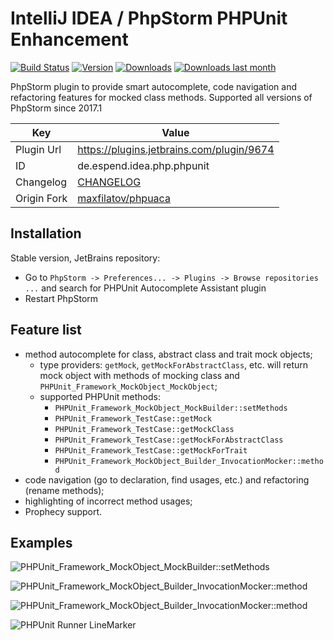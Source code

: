IntelliJ IDEA / PhpStorm PHPUnit Enhancement
==============================

[![Build Status](https://travis-ci.org/Haehnchen/idea-php-phpunit-plugin.svg?branch=master)](https://travis-ci.org/Haehnchen/idea-php-phpunit-plugin)
[![Version](http://phpstorm.espend.de/badge/9674/version)](https://plugins.jetbrains.com/plugin/9674)
[![Downloads](http://phpstorm.espend.de/badge/9674/downloads)](https://plugins.jetbrains.com/plugin/9674)
[![Downloads last month](http://phpstorm.espend.de/badge/9674/last-month)](https://plugins.jetbrains.com/plugin/9674)

PhpStorm plugin to provide smart autocomplete, code navigation and refactoring features for mocked class methods. Supported all versions of PhpStorm since 2017.1

Key         | Value
----------- | -----------
Plugin Url  | https://plugins.jetbrains.com/plugin/9674
ID          | de.espend.idea.php.phpunit
Changelog   | [CHANGELOG](CHANGELOG.md)
Origin Fork | [maxfilatov/phpuaca](https://github.com/maxfilatov/phpuaca/)

Installation
------------
Stable version, JetBrains repository:
* Go to `PhpStorm -> Preferences... -> Plugins -> Browse repositories ...` and search for PHPUnit Autocomplete Assistant plugin
* Restart PhpStorm

Feature list
------------

* method autocomplete for class, abstract class and trait mock objects;
  * type providers: `getMock`, `getMockForAbstractClass`, etc. will return mock object with methods of mocking class and `PHPUnit_Framework_MockObject_MockObject`;
  * supported PHPUnit methods:
    * `PHPUnit_Framework_MockObject_MockBuilder::setMethods`
    * `PHPUnit_Framework_TestCase::getMock`
    * `PHPUnit_Framework_TestCase::getMockClass`
    * `PHPUnit_Framework_TestCase::getMockForAbstractClass`
    * `PHPUnit_Framework_TestCase::getMockForTrait`
    * `PHPUnit_Framework_MockObject_Builder_InvocationMocker::method` 
* code navigation (go to declaration, find usages, etc.) and refactoring (rename methods);
* highlighting of incorrect method usages;
* Prophecy support.

Examples
--------

![PHPUnit_Framework_MockObject_MockBuilder::setMethods](https://jetbrains-plugins.s3.amazonaws.com/9674/screenshot_16946.png)

![PHPUnit_Framework_MockObject_Builder_InvocationMocker::method](https://jetbrains-plugins.s3.amazonaws.com/9674/screenshot_16945.png)

![PHPUnit_Framework_MockObject_Builder_InvocationMocker::method](https://jetbrains-plugins.s3.amazonaws.com/9674/screenshot_16944.png)

![PHPUnit Runner LineMarker](https://jetbrains-plugins.s3.amazonaws.com/9674/screenshot_16951.png)
